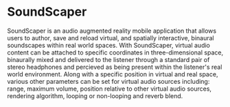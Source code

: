 # SoundScaper
SoundScaper is an audio augmented reality mobile application that allows users to author, save and reload virtual, and spatially interactive, binaural soundscapes within real world spaces. With SoundScaper, virtual audio content can be attached to specific coordinates in three-dimensional space, binaurally mixed and delivered to the listener through a standard pair of stereo headphones and percieved as being present within the listener's real world environment. Along with a specific position in virtual and real space, various other parameters can be set for virtual audio sources including: range, maximum volume, position relative to other virtual audio sources, rendering algorithm, looping or non-looping and reverb blend.
